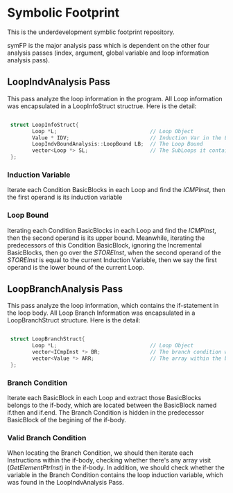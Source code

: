 # Symbolic Footprint

This is the underdevelopment symblic footprint repository. 

symFP is the major analysis pass which is dependent on the other four analysis passes (index, argument, global variable and loop information analysis pass).

## LoopIndvAnalysis Pass
This pass analyze the loop information in the program. All Loop information was encapsulated in a LoopInfoStruct structrue.
Here is the detail:
```C++

 struct LoopInfoStruct{
        Loop *L;                              // Loop Object  
        Value * IDV;                          // Induction Var in the Loop
        LoopIndvBoundAnalysis::LoopBound LB;  // The Loop Bound
        vector<Loop *> SL;                    // The SubLoops it contains
 };
```
### Induction Variable
Iterate each Condition BasicBlocks in each Loop and find the <i>ICMPInst</i>, then the first operand is its induction variable

### Loop Bound
Iterating each Condition BasicBlocks in each Loop and find the <i>ICMPInst</i>, then the second operand is its upper bound. Meanwhile, iterating the predecessors of this Condition BasicBlock, ignoring the Incremental BasicBlocks, then go over the <i>STOREInst</i>, when the second operand of the <i>STOREInst</i> is equal to the current Induction Variable, then we say the first operand is the lower bound of the current Loop.

## LoopBranchAnalysis Pass
This pass analyze the loop information, which contains the if-statement in the loop body. All Loop Branch Information was encapsulated in a LoopBranchStruct structure.
Here is the detail:
```C++

 struct LoopBranchStruct{
        Loop *L;                              // Loop Object  
        vector<ICmpInst *> BR;                // The branch condition within the loop
        vector<Value *> ARR;                  // The array within the branch
 };
```
### Branch Condition
Iterate each BasicBlock in each Loop and extract those BasicBlocks belongs to the if-body, which are located between the BasicBlock named if.then and if.end. The Branch Condition is hidden in the predecessor BasicBlock of the begining of the if-body.

### Valid Branch Condition
When locating the Branch Condition, we should then iterate each Instructions within the if-body, checking whether there's any array visit (<i>GetElementPtrInst</i>) in the if-body. In addition, we should check whether the variable in the Branch Condition contains the loop induction variable, which was found in the LoopIndvAnalysis Pass.


